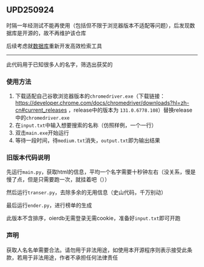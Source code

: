 ## UPD250924 

时隔一年经测试不能再使用（包括但不限于浏览器版本不适配等问题），后发现数据库是开源的，故不再维护该仓库

后续考虑就[数据库](https://github.com/OIerDb-ng/OIerDb-data-generator)重新开发高效检索工具

---

此代码用于已知很多人的名字，筛选出获奖的

### 使用方法

1. 下载适配自己谷歌浏览器版本的`chromedriver.exe`（下载链接：https://developer.chrome.com/docs/chromedriver/downloads?hl=zh-cn#current_releases ，release中的版本为 `131.0.6778.108`）替换release中的`chromedriver.exe`
2. 在`input.txt`中输入想要搜索的名称（仿照样例，一个一行）
3. 双击`main.exe`开始运行
4. 等待一段时间，待`medium.txt`消失，`output.txt`即为输出结果

### 旧版本代码说明

先运行`main.py`，获取html的信息，平均一个名字需要十秒钟左右（没关系，慢是慢了点，但是只需要跑一次，就挂着吧（））

然后运行`transer.py`，去除多余的无用信息（史山代码，千万别动）

最后运行`ender.py`，进行榜单的生成

此版本不含排序，oierdb无需登录无需cookie，准备好`input.txt`即可开跑

### 声明

获取人名名单需要合法。请勿用于非法用途，如使用本开源程序则表示接受此条款，若用于非法用途，作者不承担任何法律责任
